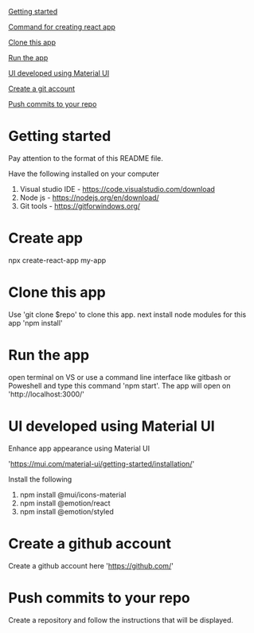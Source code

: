 [Getting started](#getting-started)

[Command for creating react app](#create-app)

[Clone this app](#clone-this-app)

[Run the app](#run-the-app)

[UI developed using Material UI](#material-ui)

[Create a git account](#create-a-git-account)

[Push commits to your repo](#push-commits-to-your-repo)

# Getting started

Pay attention to the format of this README file.

Have the following installed on your computer

1. Visual studio IDE - https://code.visualstudio.com/download
2. Node js - https://nodejs.org/en/download/
3. Git tools - https://gitforwindows.org/

# Create app

npx create-react-app my-app

# Clone this app

Use 'git clone $repo' to clone this app.
next install node modules for this app 'npm install'

# Run the app

open terminal on VS or use a command line interface like gitbash or Poweshell and type this command 'npm start'. The app will open on 'http://localhost:3000/'

# UI developed using Material UI

Enhance app appearance using Material UI

'https://mui.com/material-ui/getting-started/installation/'

Install the following

1. npm install @mui/icons-material
2. npm install @emotion/react
3. npm install @emotion/styled

# Create a github account

Create a github account here 'https://github.com/'

# Push commits to your repo

Create a repository and follow the instructions that will be displayed.